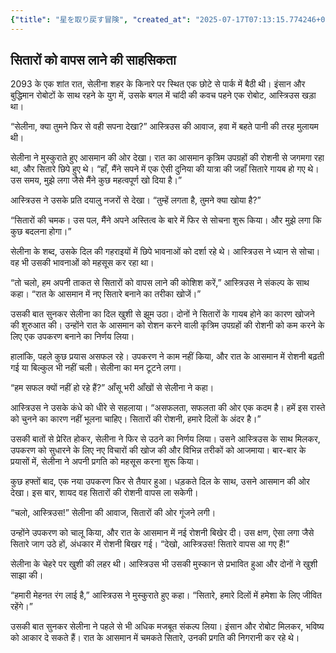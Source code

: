```yaml
---
{"title": "星を取り戻す冒険", "created_at": "2025-07-17T07:13:15.774246+09:00", "pattern_id": 4, "pattern_name": "ループ脱出型", "year": 2093}
---
```


## सितारों को वापस लाने की साहसिकता

2093 के एक शांत रात, सेलीना शहर के किनारे पर स्थित एक छोटे से पार्क में बैठी थी। इंसान और बुद्धिमान रोबोटों के साथ रहने के युग में, उसके बगल में चांदी की कवच पहने एक रोबोट, आस्त्रिउस खड़ा था।

“सेलीना, क्या तुमने फिर से वही सपना देखा?” आस्त्रिउस की आवाज, हवा में बहते पानी की तरह मुलायम थी।

सेलीना ने मुस्कुराते हुए आसमान की ओर देखा। रात का आसमान कृत्रिम उपग्रहों की रोशनी से जगमगा रहा था, और सितारे छिपे हुए थे। “हाँ, मैंने सपने में एक ऐसी दुनिया की यात्रा की जहाँ सितारे गायब हो गए थे। उस समय, मुझे लगा जैसे मैंने कुछ महत्वपूर्ण खो दिया है।”

आस्त्रिउस ने उसके प्रति दयालु नजरों से देखा। “तुम्हें लगता है, तुमने क्या खोया है?”

“सितारों की चमक। उस पल, मैंने अपने अस्तित्व के बारे में फिर से सोचना शुरू किया। और मुझे लगा कि कुछ बदलना होगा।”

सेलीना के शब्द, उसके दिल की गहराइयों में छिपे भावनाओं को दर्शा रहे थे। आस्त्रिउस ने ध्यान से सोचा। वह भी उसकी भावनाओं को महसूस कर रहा था।

“तो चलो, हम अपनी ताकत से सितारों को वापस लाने की कोशिश करें,” आस्त्रिउस ने संकल्प के साथ कहा। “रात के आसमान में नए सितारे बनाने का तरीका खोजें।”

उसकी बात सुनकर सेलीना का दिल खुशी से झूम उठा। दोनों ने सितारों के गायब होने का कारण खोजने की शुरुआत की। उन्होंने रात के आसमान को रोशन करने वाली कृत्रिम उपग्रहों की रोशनी को कम करने के लिए एक उपकरण बनाने का निर्णय लिया।

हालांकि, पहले कुछ प्रयास असफल रहे। उपकरण ने काम नहीं किया, और रात के आसमान में रोशनी बढ़ती गई या बिल्कुल भी नहीं चली। सेलीना का मन टूटने लगा।

“हम सफल क्यों नहीं हो रहे हैं?” आँसू भरी आँखों से सेलीना ने कहा।

आस्त्रिउस ने उसके कंधे को धीरे से सहलाया। “असफलता, सफलता की ओर एक कदम है। हमें इस रास्ते को चुनने का कारण नहीं भूलना चाहिए। सितारों की रोशनी, हमारे दिलों के अंदर है।”

उसकी बातों से प्रेरित होकर, सेलीना ने फिर से उठने का निर्णय लिया। उसने आस्त्रिउस के साथ मिलकर, उपकरण को सुधारने के लिए नए विचारों की खोज की और विभिन्न तरीकों को आजमाया। बार-बार के प्रयासों में, सेलीना ने अपनी प्रगति को महसूस करना शुरू किया।

कुछ हफ्तों बाद, एक नया उपकरण फिर से तैयार हुआ। धड़कते दिल के साथ, उसने आसमान की ओर देखा। इस बार, शायद वह सितारों की रोशनी वापस ला सकेगी।

“चलो, आस्त्रिउस!” सेलीना की आवाज, सितारों की ओर गूंजने लगी।

उन्होंने उपकरण को चालू किया, और रात के आसमान में नई रोशनी बिखेर दी। उस क्षण, ऐसा लगा जैसे सितारे जाग उठे हों, अंधकार में रोशनी बिखर गई। “देखो, आस्त्रिउस! सितारे वापस आ गए हैं!”

सेलीना के चेहरे पर खुशी की लहर थी। आस्त्रिउस भी उसकी मुस्कान से प्रभावित हुआ और दोनों ने खुशी साझा की।

“हमारी मेहनत रंग लाई है,” आस्त्रिउस ने मुस्कुराते हुए कहा। “सितारे, हमारे दिलों में हमेशा के लिए जीवित रहेंगे।”

उसकी बात सुनकर सेलीना ने पहले से भी अधिक मजबूत संकल्प लिया। इंसान और रोबोट मिलकर, भविष्य को आकार दे सकते हैं। रात के आसमान में चमकते सितारे, उनकी प्रगति की निगरानी कर रहे थे।

